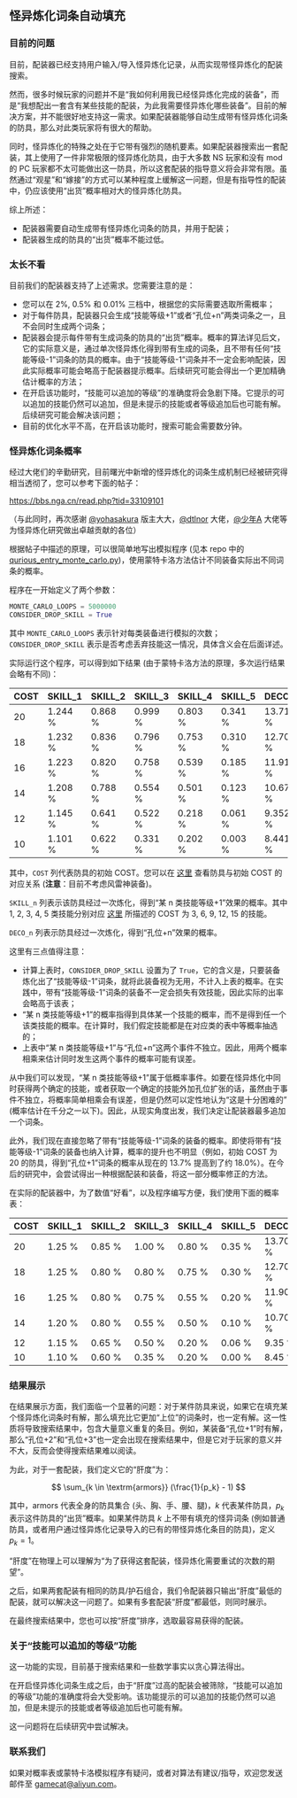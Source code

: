 ## 怪异炼化词条自动填充

### 目前的问题

目前，配装器已经支持用户输入/导入怪异炼化记录，从而实现带怪异炼化的配装搜索。

然而，很多时候玩家的问题并不是“我如何利用我已经怪异炼化完成的装备”，而是“我想配出一套含有某些技能的配装，为此我需要怪异炼化哪些装备”。目前的解决方案，并不能很好地支持这一需求。如果配装器能够自动生成带有怪异炼化词条的防具，那么对此类玩家将有很大的帮助。

同时，怪异炼化的特殊之处在于它带有强烈的随机要素。如果配装器搜索出一套配装，其上使用了一件非常极限的怪异炼化防具，由于大多数 NS 玩家和没有 mod 的 PC 玩家都不太可能做出这一防具，所以这套配装的指导意义将会非常有限。虽然通过“观星”和“嫁接”的方式可以某种程度上缓解这一问题，但是有指导性的配装中，仍应该使用“出货”概率相对大的怪异炼化防具。

综上所述：

- 配装器需要自动生成带有怪异炼化词条的防具，并用于配装；
- 配装器生成的防具的“出货”概率不能过低。

### 太长不看

目前我们的配装器支持了上述需求。您需要注意的是：

- 您可以在 2%, 0.5% 和 0.01% 三档中，根据您的实际需要选取所需概率；
- 对于每件防具，配装器只会生成“技能等级+1”或者“孔位+n”两类词条之一，且不会同时生成两个词条；
- 配装器会提示每件带有生成词条的防具的“出货”概率。概率的算法详见后文，它的实际意义是，通过单次怪异炼化得到带有生成的词条，且不带有任何“技能等级-1”词条的防具的概率。由于“技能等级-1”词条并不一定会影响配装，因此实际概率可能会略高于配装器提示概率。后续研究可能会得出一个更加精确估计概率的方法；
- 在开启该功能时，“技能可以追加的等级”的准确度将会急剧下降。它提示的可以追加的技能仍然可以追加，但是未提示的技能或者等级追加后也可能有解。后续研究可能会解决该问题；
- 目前的优化水平不高，在开启该功能时，搜索可能会需要数分钟。

### 怪异炼化词条概率

经过大佬们的辛勤研究，目前曙光中新增的怪异炼化的词条生成机制已经被研究得相当透彻了，您可以参考下面的帖子：

https://bbs.nga.cn/read.php?tid=33109101

（与此同时，再次感谢 [@yohasakura](https://bbs.nga.cn/nuke.php?func=ucp&uid=51032) 版主大大，[@dtlnor](https://space.bilibili.com/1887638) 大佬，[@少年A](https://space.bilibili.com/359203633) 大佬等为怪异炼化研究做出卓越贡献的各位）

根据帖子中描述的原理，可以很简单地写出模拟程序 (见本 repo 中的 [qurious_entry_monte_carlo.py](https://github.com/applepi-icpc/qurious-filling-introduction/blob/master/qurious_entry_monte_carlo.py))，使用蒙特卡洛方法估计不同装备实际出不同词条的概率。

程序在一开始定义了两个参数：

```python
MONTE_CARLO_LOOPS = 5000000
CONSIDER_DROP_SKILL = True
```

其中 `MONTE_CARLO_LOOPS` 表示针对每类装备进行模拟的次数；`CONSIDER_DROP_SKILL` 表示是否考虑丢弃技能这一情况，具体含义会在后面详述。

实际运行这个程序，可以得到如下结果 (由于蒙特卡洛方法的原理，多次运行结果会略有不同)：

|   COST | SKILL_1   | SKILL_2   | SKILL_3   | SKILL_4   | SKILL_5   | DECO_1   | DECO_2   | DECO_3   | DECO_4+   |
|--------|-----------|-----------|-----------|-----------|-----------|----------|----------|----------|-----------|
|     20 | 1.244 %   | 0.868 %   | 0.999 %   | 0.803 %   | 0.341 %   | 13.711 % | 2.678 %  | 0.271 %  | 0.007 %   |
|     18 | 1.232 %   | 0.836 %   | 0.796 %   | 0.753 %   | 0.310 %   | 12.709 % | 2.053 %  | 0.141 %  | 0.002 %   |
|     16 | 1.223 %   | 0.820 %   | 0.758 %   | 0.539 %   | 0.185 %   | 11.915 % | 1.530 %  | 0.065 %  | 0.000 %   |
|     14 | 1.208 %   | 0.788 %   | 0.554 %   | 0.501 %   | 0.123 %   | 10.678 % | 1.092 %  | 0.037 %  | 0.000 %   |
|     12 | 1.145 %   | 0.641 %   | 0.522 %   | 0.218 %   | 0.061 %   | 9.352 %  | 0.734 %  | 0.021 %  | 0.000 %   |
|     10 | 1.101 %   | 0.622 %   | 0.331 %   | 0.202 %   | 0.003 %   | 8.441 %  | 0.484 %  | 0.010 %  | 0.000 %   |

其中，`COST` 列代表防具的初始 COST。您可以在 [这里](https://docs.qq.com/sheet/DRlJVTWpwUkVRallz?tab=lpncye) 查看防具与初始 COST 的对应关系 (**注意**：目前不考虑风雷神装备)。

`SKILL_n` 列表示该防具经过一次炼化，得到“某 n 类技能等级+1”效果的概率。其中 1, 2, 3, 4, 5 类技能分别对应 [这里](https://docs.qq.com/sheet/DRlJVTWpwUkVRallz?tab=gbypuk) 所描述的 COST 为 3, 6, 9, 12, 15 的技能。

`DECO_n` 列表示防具经过一次炼化，得到“孔位+n”效果的概率。

这里有三点值得注意：
- 计算上表时，`CONSIDER_DROP_SKILL` 设置为了 `True`，它的含义是，只要装备炼化出了“技能等级-1”词条，就将此装备视为无用，不计入上表的概率。在实践中，带有“技能等级-1”词条的装备不一定会损失有效技能，因此实际的出率会略高于该表；
- “某 n 类技能等级+1”的概率指得到具体某一个技能的概率，而不是得到任一个该类技能的概率。在计算时，我们假定技能都是在对应类的表中等概率抽选的；
- 上表中“某 n 类技能等级+1”与“孔位+n”这两个事件不独立。因此，用两个概率相乘来估计同时发生这两个事件的概率可能有误差。

从中我们可以发现，“某 n 类技能等级+1”属于低概率事件。如要在怪异炼化中同时获得两个确定的技能，或者获取一个确定的技能外加孔位扩张的话，虽然由于事件不独立，将概率简单相乘会有误差，但是仍然可以定性地认为“这是十分困难的” (概率估计在千分之一以下)。因此，从现实角度出发，我们决定让配装器最多追加一个词条。

此外，我们现在直接忽略了带有“技能等级-1”词条的装备的概率。即使将带有“技能等级-1”词条的装备也纳入计算，概率的提升也不明显（例如，初始 COST 为 20 的防具，得到“孔位+1”词条的概率从现在的 13.7% 提高到了约 18.0%）。在今后的研究中，会尝试得出一种根据配装和装备，将这一部分概率修正的方法。

在实际的配装器中，为了数值“好看”，以及程序编写方便，我们使用下面的概率表：


|   COST | SKILL_1   | SKILL_2   | SKILL_3   | SKILL_4   | SKILL_5   | DECO_1   | DECO_2   | DECO_3   | DECO_4+   |
|--------|-----------|-----------|-----------|-----------|-----------|----------|----------|----------|-----------|
|     20 | 1.25 %    | 0.85 %    | 1.00 %    | 0.80 %    | 0.35 %    | 13.70 %  | 2.70 %   | 0.25 %   | 0.00 %    |
|     18 | 1.25 %    | 0.80 %    | 0.80 %    | 0.75 %    | 0.30 %    | 12.70 %  | 2.05 %   | 0.15 %   | 0.00 %    |
|     16 | 1.25 %    | 0.80 %    | 0.75 %    | 0.55 %    | 0.20 %    | 11.90 %  | 1.55 %   | 0.07 %   | 0.00 %    |
|     14 | 1.20 %    | 0.80 %    | 0.55 %    | 0.50 %    | 0.10 %    | 10.70 %  | 1.05 %   | 0.04 %   | 0.00 %    |
|     12 | 1.15 %    | 0.65 %    | 0.50 %    | 0.20 %    | 0.06 %    | 9.35 %   | 0.75 %   | 0.02 %   | 0.00 %    |
|     10 | 1.10 %    | 0.60 %    | 0.35 %    | 0.20 %    | 0.00 %    | 8.45 %   | 0.50 %   | 0.01 %   | 0.00 %    |

### 结果展示

在结果展示方面，我们面临一个显著的问题：对于某件防具来说，如果它在填充某个怪异炼化词条时有解，那么填充比它更加“上位”的词条时，也一定有解。这一性质将导致搜索结果中，包含大量意义重复的条目。例如，某装备“孔位+1”时有解，那么“孔位+2”和“孔位+3”也一定会出现在搜索结果中，但是它对于玩家的意义并不大，反而会使得搜索结果难以阅读。

为此，对于一套配装，我们定义它的“肝度”为：

$$ \sum_{k \in \textrm{armors}} (\frac{1}{p_k} - 1) $$

其中，$\textrm{armors}$ 代表全身的防具集合 (头、胸、手、腰、腿)，$k$ 代表某件防具，$p_k$ 表示这件防具的“出货”概率。如果某件防具 $k$ 上不带有填充的怪异词条 (例如普通防具，或者用户通过怪异炼化记录导入的已有的带怪异炼化条目的防具)，定义 $p_k = 1$。

“肝度”在物理上可以理解为“为了获得这套配装，怪异炼化需要重试的次数的期望”。

之后，如果两套配装有相同的防具/护石组合，我们令配装器只输出“肝度”最低的配装，就可以解决这一问题了。如果有多套配装“肝度”都最低，则同时展示。

在最终搜索结果中，您也可以按“肝度”排序，选取最容易获得的配装。

### 关于“技能可以追加的等级”功能

这一功能的实现，目前基于搜索结果和一些数学事实以贪心算法得出。

在开启怪异炼化词条生成之后，由于“肝度”过高的配装会被筛除，“技能可以追加的等级”功能的准确度将会大受影响。该功能提示的可以追加的技能仍然可以追加，但是未提示的技能或者等级追加后也可能有解。

这一问题将在后续研究中尝试解决。

### 联系我们

如果对概率表或蒙特卡洛模拟程序有疑问，或者对算法有建议/指导，欢迎您发送邮件至 gamecat@aliyun.com。
